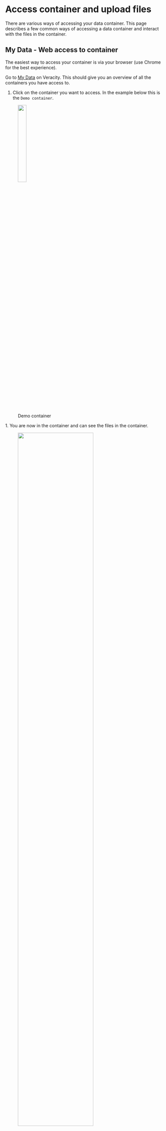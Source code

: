 # Access container and upload files
There are various ways of accessing your data container. This page describes a few common ways of accessing a data container and interact with the files in the container.

## My Data - Web access to container
The easiest way to access your container is via your browser (use Chrome for the best experience).

Go to [My Data](https://data.veracity.com/) on Veracity. This should give you an overview of all the containers you have access to.

1. Click on the container you want to access. In the example below this is the `Demo container`.
<figure>
    <img src="../assets/DF_CreatedContainer.png" width="25%" />
    <figcaption>Demo container</figcaption>
</figure>
1. You are now in the container and can see the files in the container. 
<figure>
    <img src="../assets/DF_Container_with_file.png" width="75%" />
    <figcaption>Container contents</figcaption>
</figure>
1. To download a file, press the file name and the download will start.
2. To make changed to the file, press the `...` at the end of the file line and choose the action you want to perform.
3. On the right you will see a button `Upload files` which can be used to upload files. 
    > **!** If you plan to upload large files (> 100MB) it is recommended to use the [Microsoft Azure Storage Explorer](#microsoft-azure-storage-explorer), especially when your connection can be unstable.

## Veracity Connected
You can also access your Veracity My Data containers via the Veracity Connected app, available for iOS and Android. 

1. Start the Veracity Connected App. 
1. Go to the first tab `My data`.
1. Click on the container you want to access. You will now see the files in the container.
1. To upload new files, press the + icon in the right bottom corner and select the source you want the upload a file from. 


## Get access token
To connect to you storage account via either the [Microsoft Azure Storage Explorer](#microsoft-azure-storage-explorer) or [programmatically](#programmatically-access-container) you need to have an access token, also known as a SAS-token. You can retrieve this either via My Data in your browser or via the Data API.

> **!** Carefully handle the SAS-Token, store it save and do not share to others. Use the access share functionality to safely share your container.

### Browser
1. Go to [My Data](https://data.veracity.com/) and click on the container you want to access. 
<figure>
    <img src="../assets/DF_CreatedContainer.png" width="25%" />
    <figcaption>Demo container</figcaption>
</figure>
2. Click on `Access` in the right corner.
<figure>
    <img src="../assets/DF_EmptyContainer.png" width="75%" />
    <figcaption>Container Contents</figcaption>
</figure>   
3. Click on the tab `User management`.
<figure>
    <img src="../assets/DF_MyAccess.png" width="75%" />
    <figcaption>Access page</figcaption>
</figure>
4. Click on `View key` to retrieve the SAS token. 
<figure>
    <img src="../assets/DF_AccessKey.png" width="75%" />
    <figcaption>Access key</figcaption>
</figure>
    

### Data API 
The Data API exposes endpoints to retrieve an access token for your container.

1. First you need to retrieve the id of the container. There are various ways of 
    1. Via My Data, go into the container and navigate to the `settings` of the container. Here the `Container ID` is shown.
    1. Via My Data, go into the container. In the URL you will now find a guid, this represents the container id. For example: in the url `https://data.veracity.com/containers/cf8cca55-e635-4370-816f-824505474398/content` the container id is `cf8cca55-e635-4370-816f-824505474398`.
    1. In the Data API, call the endpoint: `GET` `Fetches all storage resources that you can claim keys for` at url `/api/1/resources`. This will return you all the containers you have access to. Find the container with that you want to access. The `id` property is the container id.
 1. Get the access you want to use to access the container. If you have multiple access with different permissions like read, write, list or delete, then you can pick the key accordingly. To get the possible access, call endpoint `GET` `Retrieves a list of Providers that have access to a specified resource.` at url `/api/1/resources/{resourceId}/accesses[?pageNo][&pageSize]`. This will return you a list of all the access to teh container. If you are owner of the container, you will also see the access that other users to the container. In that case make sure filter out your own user id `userId`. Copy the `accessSharingId` from the response.
 1. Call the API `PUT` `Fetch a SAS key to access the storage item shared with you` at url `/api/1/resources/{resourceId}/accesses/{accessId}/key` to get a valid SAS key to access the container. The `resourceId` is the container id you retrieved in step 1. The `accessId` is the `accessSharingId` that you retrieved in step 2.

## Microsoft Azure Storage Explorer
In case you are transferring large files, using the Microsoft Azure Storage Explorer for file transfers is recommended over the file upload functionality in My Data via the browser. The storage explorer application is better in handling possible hick-ups during the file transfer. 

1. Press the `Connect to Azure Storage` button to bring up the connection pane.
<figure>
    <img src="../assets/DF_AZ_storage_connect.png" width="25" />
    <figcaption>Connect to storage</figcaption>
</figure>
2. Select `Use a shared access signature (SAS) URI` and press `Next`.
<figure>
    <img src="../assets/DF_AZ_SAS_Connect.png" width="75%" />
    <figcaption>Connect to Azure Storage</figcaption>
</figure>    
3. Get a SAS token (see [Get Access Token](#get-access-token)) and paste it in the field `URI`. The `Display name` field will now automatically be populated. Change this in case you want a more readable reference to the container. Press `Next` to continue.
<figure>
    <img alt="" src="../assets/DF_AZ_Connect_2.png" width="75%" />
    <figcaption>Attach with SAS URI</figcaption>
</figure>
4. Now you will see a connection summary. This lists when the key expires, what permissions it has and to which container it connects. Press `Connect` to connect to your container.
<figure>
    <img src="../assets/DF_AZ_Connect_3.png" width="75%" />
    <figcaption>Connection Summary</figcaption>
</figure>
5. A new tab is opened and you should see the contents of the container. Depending on the permissions of your access token, you can upload, download, delete files and folders here now. 


## Programmatically access container
It is also possible to connect via to your container programmatically. For example in C#, you can use the NuGet packages [Azure.Storage.Blobs](https://www.nuget.org/packages/Azure.Storage.Blobs) or [WindowsAzure.Storage](https://www.nuget.org/packages/WindowsAzure.Storage), where the latter is now marked as deprecated.

For example write to a file in a blob container using `Azure.Storage.Blobs` package: 
```csharp
var blobContainerClient = new BlobContainerClient(new UriBuilder("<SAS-Token>").Uri);
var blockBlobClient = blobContainerClient.GetBlockBlobClient("exampleFile.txt");
await using var stream = blockBlobClient.OpenWriteAsync(true);
```

For more details on how to connect to the container and interact with the files, have a look at the [Quick Start](quick-start.md).